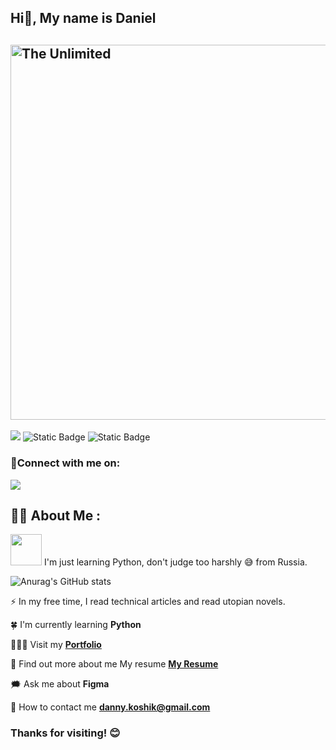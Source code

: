 ## Hi👋, My name is Daniel



## <img src = "https://drive.google.com/file/d/1RGUrI0uOAd3WBBCA53qu5MIxmSNE3v7Z/view" alt="The Unlimited" width="600">

![](https://img.shields.io/badge/py-python-blue?style=flat&logo=python&logoColor=white)
![Static Badge](https://img.shields.io/badge/fg-figma-a259ff?style=flat&logo=figma&logoColor=white)
![Static Badge](https://img.shields.io/badge/py-pycharm-%2328b8a0?style=flat&logo=pycharm&logoColor=white)

<h3 align="left">🤝Connect with me on:</h3>
<p align="left">

  <a href="https://web.telegram.org/a/" target="_blank"><img src="https://img.shields.io/badge/tg-telegram-0088cc?style=flat&logo=telegram&logoColor=white"></a>
  <!--
  <a href="https://twitter.com/im_vishalanand" target="_blank"><img src="https://img.shields.io/badge/Twitter-1DA1F2?style=for-the-badge&logo=twitter&logoColor=white"></a>
  <a href="https://discordapp.com/users/716544462997815347" target="_blank"><img src="https://img.shields.io/badge/Discord-12100E?style=for-the-badge&logo=discord&logoColor=white"></a>
  -->

## :man_technologist: About Me :

 <img src="https://i.gifer.com/2uG0.gif" width="50"> I'm just learning Python, don't judge too harshly 😅 from Russia.

![Anurag's GitHub stats](https://github-readme-stats.vercel.app/api?username=Danny1kk&show_icons=true&theme=onedark)

:zap: In my free time, I read technical articles and read utopian novels.
  
🍀 I'm currently learning **Python**

👨🏻‍💻 Visit my **[Portfolio](https://)**

🪪 Find out more about me My resume **[My Resume](https://)**

🗯️ Ask me about **Figma**

📩 How to contact me **danny.koshik@gmail.com**


### Thanks for visiting! 😊
